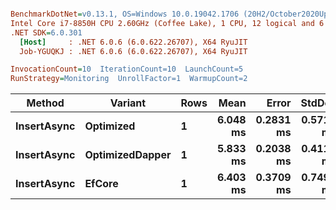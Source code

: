 ``` ini

BenchmarkDotNet=v0.13.1, OS=Windows 10.0.19042.1706 (20H2/October2020Update)
Intel Core i7-8850H CPU 2.60GHz (Coffee Lake), 1 CPU, 12 logical and 6 physical cores
.NET SDK=6.0.301
  [Host]     : .NET 6.0.6 (6.0.622.26707), X64 RyuJIT
  Job-YGUQKJ : .NET 6.0.6 (6.0.622.26707), X64 RyuJIT

InvocationCount=10  IterationCount=10  LaunchCount=5  
RunStrategy=Monitoring  UnrollFactor=1  WarmupCount=2  

```
|      Method |         Variant | Rows |     Mean |     Error |    StdDev |      Min |      Max |   Median |
|------------ |---------------- |----- |---------:|----------:|----------:|---------:|---------:|---------:|
| **InsertAsync** |       **Optimized** |    **1** | **6.048 ms** | **0.2831 ms** | **0.5719 ms** | **5.242 ms** | **7.944 ms** | **5.918 ms** |
| **InsertAsync** | **OptimizedDapper** |    **1** | **5.833 ms** | **0.2038 ms** | **0.4117 ms** | **5.007 ms** | **7.270 ms** | **5.738 ms** |
| **InsertAsync** |          **EfCore** |    **1** | **6.403 ms** | **0.3709 ms** | **0.7492 ms** | **4.836 ms** | **8.251 ms** | **6.365 ms** |
